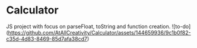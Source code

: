 # Calculator
JS project with focus on parseFloat, toString and function creation.
![to-do]
(https://github.com/AtAllCreativity/Calculator/assets/144659936/9c1b0f82-c35d-4d83-8469-85d7afa38cd7)
